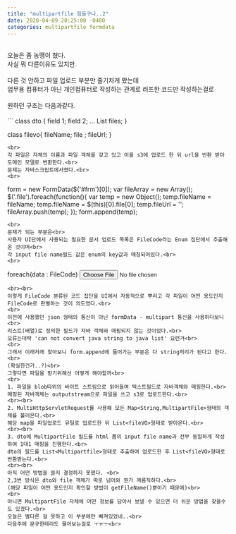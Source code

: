 ```yaml
---
title: "multipartfile 힘들구나..2"
date: 2020-04-09 20:25:00 -0400
categories: multipartfile formdata
---
```

<br>
오늘은 좀 농땡이 쳤다.<br>
사실 뭐 다른이유도 있지만.<br>
<br>
다른 것 안하고 파일 업로드 부분만 줄기차게 봤는데<br>
업무용 컴퓨터가 아닌 개인컴퓨터로 작성하는 관계로 러프한 코드만 작성하는걸로<br>
<br>
원하던 구조는 다음과같다.<br>
<br>
```
class dto {
 field 1;
 field 2;
 ...
 List<fileVo> files;
}

class filevo{
  fileName;
  file ; 
  fileUrl;
}
```
<br>
각 파일은 자체의 이름과 파일 객체를 갖고 있고 이를 s3에 업로드 한 뒤 url을 반환 받아 도메인 모델로 변환한다.<br>
문제는 자바스크립트에서였다.<br>
<br>
```
form = new FormData($('#frm')[0]);
var fileArray = new Array();
$('.file').foreach(function(){
  var temp = new Object();
  temp.fileName = fileName;
  temp.fileName = $(this)[0].file[0];
  temp.fileUrl = '';
  fileArray.push(temp);
});
form.append(temp);
```
<br>
문제가 되는 부분은<br>
사용자 UI단에서 사용되는 필요한 문서 업로드 목록은 FileCode라는 Enum 집단에서 추출해온 것이며<br>
각 input file name필드 값은 enum의 key값과 매칭되어있다.<br>
<br>
```
foreach(data : FileCode)
<input type="file" class="files" name ="data.key"/>
```
<br><br>
이렇게 FileCode 분류된 코드 집단을 UI에서 자동적으로 뿌리고 각 파일이 어떤 용도인지 FileCode로 판별하는 것이 의도였다.<br>
<br>
이전에 사용했던 json 형태의 통신이 아닌 formData - multipart 통신을 사용하다보니<br>
리스트(배열)로 정의한 필드가 자바 객체와 매핑되지 않는 것이었다.<br>
오류는대략 'can not convert java string to java list' 요런거<br>
<br>
그래서 이래저래 찾아보니 form.append에 들어가는 부분은 다 string처리가 된다고 한다.<br>
(확실한건가..?)<br>
그렇다면 파일을 받기위해선 어떻게 해야할까<br>
<br>
1. 파일을 blob따위의 바이트 스트림으로 읽어들여 텍스트필드로 자바객체와 매핑한다.<br>
매핑된 자바객체는 outputstream으로 파일을 쓰고 s3로 업로드한다.<br>
<br><br>
2. MultiHttpServletRequest를 사용해 모든 Map<String,MultipartFile>형태의 객체를 불러온다.<br>
해당 map을 파일업로드 유틸로 업로드한 뒤 List<fileVO>형태로 받아온다.<br>
<br><br>
3. dto에 MultipartFile 필드를 html 폼의 input file name과 전부 동일하게 작성하여 1대1 매핑을 진행한다.<br>
dto의 필드를 List<Multipartfile>형태로 추출하여 업로드한 후 List<fileVO>형태로 반환받는다.<br>
<br><br>
아직 어떤 방법을 쓸지 결정하지 못했다. <br>
2,3번 방식은 dto와 file 객체가 따로 넘어와 뭔가 께름직하다.<br>
(해당 파일이 어떤 용도인지 확인할 방법이 getFileName()뿐이기 때문에)<br>
<br>
아니면 MultipartFile 자체에 어떤 정보를 담아서 보낼 수 있으면 더 쉬운 방법을 찾을수도 있겠다.<br>
오늘은 별다른 걸 못하고 이 부분에만 빠져있었네..<br>
다음주에 문규한테라도 물어보는걸로 ㅜㅠㅜ<br>

